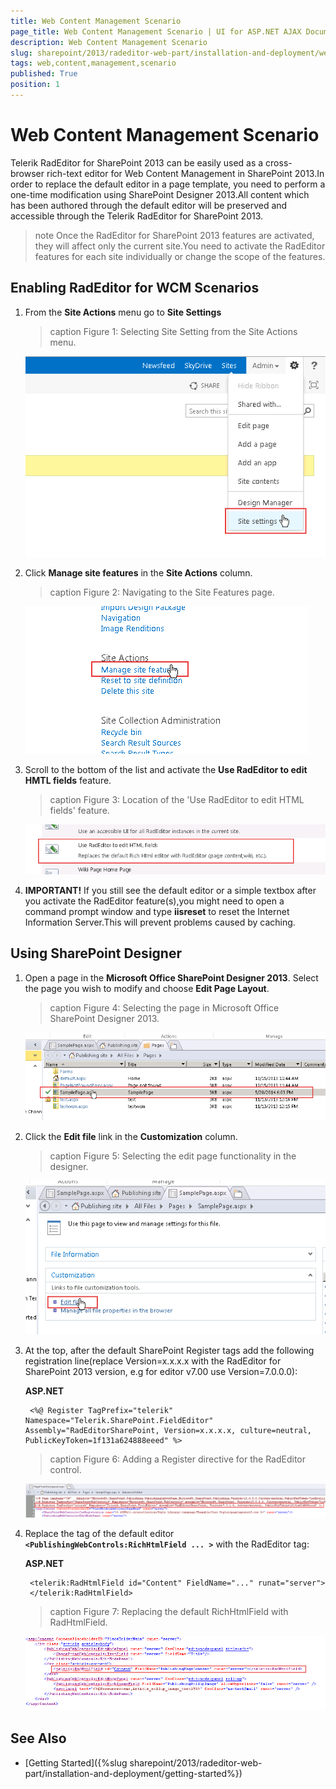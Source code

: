 ```yaml
---
title: Web Content Management Scenario
page_title: Web Content Management Scenario | UI for ASP.NET AJAX Documentation
description: Web Content Management Scenario
slug: sharepoint/2013/radeditor-web-part/installation-and-deployment/web-content-management-scenario
tags: web,content,management,scenario
published: True
position: 1
---
```


# Web Content Management Scenario



Telerik RadEditor for SharePoint 2013 can be easily used as a cross-browser rich-text editor for Web Content Management in SharePoint 2013.In order to replace the default editor in a page template, you need to perform a one-time modification using SharePoint Designer 2013.All content which has been authored through the default editor will be preserved and accessible through the Telerik RadEditor for SharePoint 2013.



>note Once the RadEditor for SharePoint 2013 features are activated, they will affect only the current site.You need to activate the RadEditor features for each site individually or change the scope of the features.

## Enabling RadEditor for WCM Scenarios



1. From the **Site Actions** menu go to **Site Settings**

	>caption Figure 1: Selecting Site Setting from the Site Actions menu.
	
	![sp 2013-open-site-settings](images/sp2013-open-site-settings.png)

1. Click **Manage site features** in the **Site Actions** column.

	>caption Figure 2: Navigating to the Site Features page.

	![sp 2013-select-manage-features](images/sp2013-select-manage-features.png)

1. Scroll to the bottom of the list and activate the **Use RadEditor to edit HMTL fields** feature.

	>caption Figure 3: Location of the 'Use RadEditor to edit HTML fields' feature.

	![sp 2013-enable-editor-for-html-fields](images/sp2013-enable-editor-for-html-fields.png)

1. **IMPORTANT!** If you still see the default editor or a simple textbox after you activate the RadEditor feature(s),you might need to open a command prompt window and type **iisreset** to reset the Internet Information Server.This will prevent problems caused by caching.


## Using SharePoint Designer

1. Open a page in the **Microsoft Office SharePoint Designer 2013**. Select the page you wish to modify and choose **Edit Page Layout**.

	>caption Figure 4: Selecting the page in Microsoft Office SharePoint Designer 2013.

	![sp 2013-select-page-in-designer](images/sp2013-select-page-in-designer.png)

1. Click the **Edit file** link in the **Customization** column.

	>caption Figure 5: Selecting the edit page functionality in the designer.

	![sp 2013-select-edit-file-in-designer](images/sp2013-select-edit-file-in-designer.png)

1. At the top, after the default SharePoint Register tags add the following registration line(replace Version=x.x.x.x with the RadEditor for SharePoint 2013 version, e.g for editor v7.00 use Version=7.0.0.0):

	**ASP.NET**

		<%@ Register TagPrefix="telerik" Namespace="Telerik.SharePoint.FieldEditor" Assembly="RadEditorSharePoint, Version=x.x.x.x, culture=neutral, PublicKeyToken=1f131a624888eeed" %>  


	>caption Figure 6: Adding a Register directive for the RadEditor control.

	![sp 2013-register-rad-editor](images/sp2013-register-rad-editor.png)

1. Replace the tag of the default editor **`<PublishingWebControls:RichHtmlField ... >`** with the RadEditor tag:

	**ASP.NET**

		<telerik:RadHtmlField id="Content" FieldName="..." runat="server">
		</telerik:RadHtmlField>


	>caption Figure 7: Replacing the default RichHtmlField with RadHtmlField.

	![sp 2013-richhtmlfield-location](images/sp2013-richhtmlfield-location.png)

## See Also

 * [Getting Started]({%slug sharepoint/2013/radeditor-web-part/installation-and-deployment/getting-started%})
